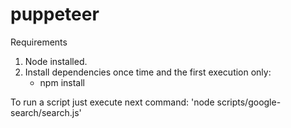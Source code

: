 # puppeteer

Requirements
1. Node installed.
2. Install dependencies once time and the first execution only:
    - npm install

To run a script just execute next command:
    'node scripts/google-search/search.js'
